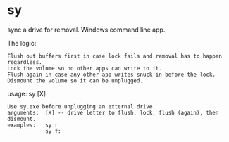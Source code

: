 # sy
sync a drive for removal. Windows command line app.

The logic:

    Flush out buffers first in case lock fails and removal has to happen regardless.
    Lock the volume so no other apps can write to it.
    Flush again in case any other app writes snuck in before the lock.
    Dismount the volume so it can be unplugged.           

usage:  sy [X]

    Use sy.exe before unplugging an external drive
    arguments:  [X] -- drive letter to flush, lock, flush (again), then dismount.
    examples:   sy r
                sy f:
